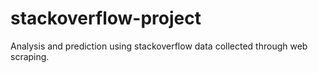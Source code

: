 # stackoverflow-project
Analysis and prediction using stackoverflow data collected through web scraping.
